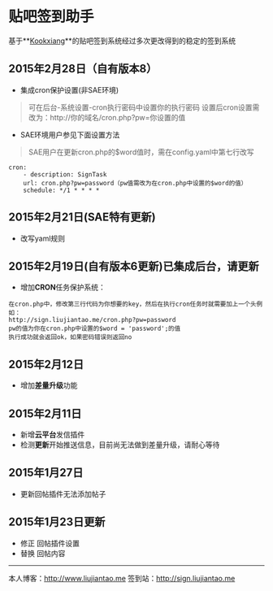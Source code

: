 贴吧签到助手
=============

基于**[Kookxiang](http://ikk.me)**的贴吧签到系统经过多次更改得到的稳定的签到系统

## 2015年2月28日（自有版本8）
- 集成cron保护设置(非SAE环境)
 > 可在后台-系统设置-cron执行密码中设置你的执行密码
 > 设置后cron设置需改为：http://你的域名/cron.php?pw=你设置的值 

- SAE环境用户参见下面设置方法

> SAE用户在更新cron.php的$word值时，需在config.yaml中第七行改写

```
cron:
	- description: SignTask
  	url: cron.php?pw=password（pw值需改为在cron.php中设置的$word的值）
  	schedule: */1 * * * *
```

## 2015年2月21日(SAE特有更新)
- 改写yaml规则

## 2015年2月19日(自有版本6更新)已集成后台，请更新
- 增加**CRON**任务保护系统：
```
在cron.php中，修改第三行代码为你想要的key，然后在执行cron任务时就需要加上一个头例如：
http://sign.liujiantao.me/cron.php?pw=password
pw的值为你在cron.php中设置的$word = 'password';的值
执行成功就会返回ok，如果密码错误则返回no
```

## 2015年2月12日
- 增加**差量升级**功能

## 2015年2月11日
- 新增**云平台**发信插件
- 检测**更新**开始推送信息，目前尚无法做到差量升级，请耐心等待

## 2015年1月27日
- 更新回帖插件无法添加帖子

## 2015年1月23日更新
- 修正 回帖插件设置
- 替换 回帖内容

-------------
本人博客：http://www.liujiantao.me
签到站：http://sign.liujiantao.me